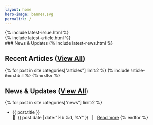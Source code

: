 ```yaml
---
layout: home
hero-image: banner.svg
permalink: /
---
```


<div id="carousel">
<div id="carousel-issue" markdown=1>
{% include latest-issue.html %}
</div></div>
<div id="carousel-article" markdown=1>
{% include latest-article.html %}
</div>
<div id="carousel-news" markdown=1>
### News & Updates
{% include latest-news.html %}
</div>
</div>
<div id="carousel-nav">
<span id="carousel-nav-1" onclick="switchCarousel('carousel-issue', 'carousel-nav-1')" class="solid-circle"></span>
<span id="carousel-nav-2" onclick="switchCarousel('carousel-article', 'carousel-nav-2')" class="empty-circle"></span>
<span id="carousel-nav-3" onclick="switchCarousel('carousel-news', 'carousel-nav-3')" class="empty-circle"></span>
</div>

## Recent Articles ([View All](/articles))

{% for post in site.categories["articles"] limit:2 %}
{% include article-item.html %}
{% endfor %}

## News & Updates ([View All](/news))

{% for post in site.categories["news"] limit:2 %}
- <span class="article-item-title">{{ post.title }} </span><br>
&nbsp;&nbsp;{{ post.date | date:"%b %d, %Y" }} &nbsp;&nbsp;\|&nbsp;&nbsp; <a href="{{ post.url }}">Read more</a>
{% endfor %}
